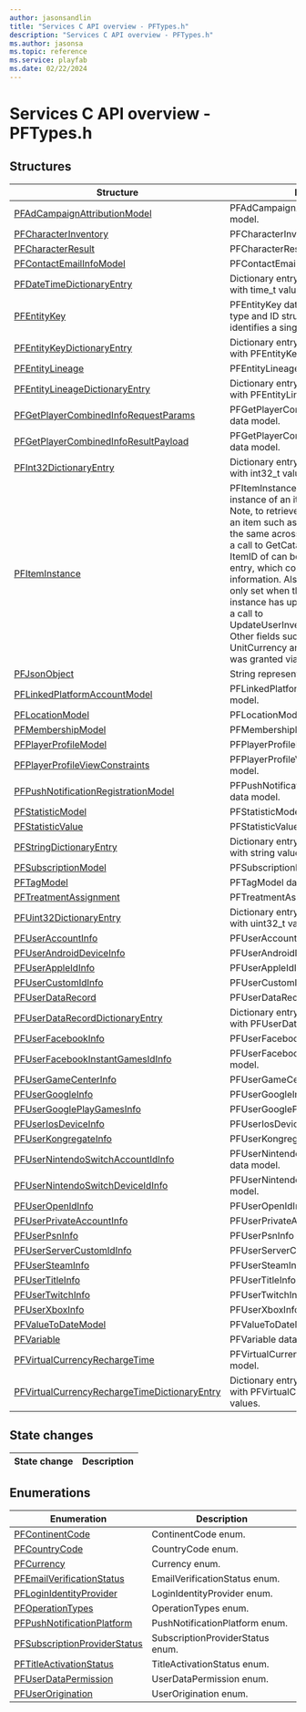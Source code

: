 ```yaml
---
author: jasonsandlin
title: "Services C API overview - PFTypes.h"
description: "Services C API overview - PFTypes.h"
ms.author: jasonsa
ms.topic: reference
ms.service: playfab
ms.date: 02/22/2024
---
```


# Services C API overview - PFTypes.h

  
## Structures  

| Structure | Description |  
| --- | --- |  
| [PFAdCampaignAttributionModel](structs/pfadcampaignattributionmodel.md) | PFAdCampaignAttributionModel data model. |  
| [PFCharacterInventory](structs/pfcharacterinventory.md) | PFCharacterInventory data model. |  
| [PFCharacterResult](structs/pfcharacterresult.md) | PFCharacterResult data model. |  
| [PFContactEmailInfoModel](structs/pfcontactemailinfomodel.md) | PFContactEmailInfoModel data model. |  
| [PFDateTimeDictionaryEntry](structs/pfdatetimedictionaryentry.md) | Dictionary entry for an associative array with time_t values. |  
| [PFEntityKey](structs/pfentitykey-c.md) | PFEntityKey data model. Combined entity type and ID structure which uniquely identifies a single entity. |  
| [PFEntityKeyDictionaryEntry](structs/pfentitykeydictionaryentry.md) | Dictionary entry for an associative array with PFEntityKey values. |  
| [PFEntityLineage](structs/pfentitylineage.md) | PFEntityLineage data model. |  
| [PFEntityLineageDictionaryEntry](structs/pfentitylineagedictionaryentry.md) | Dictionary entry for an associative array with PFEntityLineage values. |  
| [PFGetPlayerCombinedInfoRequestParams](structs/pfgetplayercombinedinforequestparams.md) | PFGetPlayerCombinedInfoRequestParams data model. |  
| [PFGetPlayerCombinedInfoResultPayload](structs/pfgetplayercombinedinforesultpayload.md) | PFGetPlayerCombinedInfoResultPayload data model. |  
| [PFInt32DictionaryEntry](structs/pfint32dictionaryentry.md) | Dictionary entry for an associative array with int32_t values. |  
| [PFItemInstance](structs/pfiteminstance.md) | PFItemInstance data model. A unique instance of an item in a user's inventory. Note, to retrieve additional information for an item such as Tags, Description that are the same across all instances of the item, a call to GetCatalogItems is required. The ItemID of can be matched to a catalog entry, which contains the additional information. Also note that Custom Data is only set when the User's specific instance has updated the CustomData via a call to UpdateUserInventoryItemCustomData. Other fields such as UnitPrice and UnitCurrency are only set when the item was granted via a purchase. |  
| [PFJsonObject](structs/pfjsonobject.md) | String representation of a Json Object |  
| [PFLinkedPlatformAccountModel](structs/pflinkedplatformaccountmodel.md) | PFLinkedPlatformAccountModel data model. |  
| [PFLocationModel](structs/pflocationmodel.md) | PFLocationModel data model. |  
| [PFMembershipModel](structs/pfmembershipmodel.md) | PFMembershipModel data model. |  
| [PFPlayerProfileModel](structs/pfplayerprofilemodel.md) | PFPlayerProfileModel data model. |  
| [PFPlayerProfileViewConstraints](structs/pfplayerprofileviewconstraints.md) | PFPlayerProfileViewConstraints data model. |  
| [PFPushNotificationRegistrationModel](structs/pfpushnotificationregistrationmodel.md) | PFPushNotificationRegistrationModel data model. |  
| [PFStatisticModel](structs/pfstatisticmodel.md) | PFStatisticModel data model. |  
| [PFStatisticValue](structs/pfstatisticvalue.md) | PFStatisticValue data model. |  
| [PFStringDictionaryEntry](structs/pfstringdictionaryentry.md) | Dictionary entry for an associative array with string values. |  
| [PFSubscriptionModel](structs/pfsubscriptionmodel.md) | PFSubscriptionModel data model. |  
| [PFTagModel](structs/pftagmodel.md) | PFTagModel data model. |  
| [PFTreatmentAssignment](structs/pftreatmentassignment.md) | PFTreatmentAssignment data model. |  
| [PFUint32DictionaryEntry](structs/pfuint32dictionaryentry.md) | Dictionary entry for an associative array with uint32_t values. |  
| [PFUserAccountInfo](structs/pfuseraccountinfo.md) | PFUserAccountInfo data model. |  
| [PFUserAndroidDeviceInfo](structs/pfuserandroiddeviceinfo.md) | PFUserAndroidDeviceInfo data model. |  
| [PFUserAppleIdInfo](structs/pfuserappleidinfo.md) | PFUserAppleIdInfo data model. |  
| [PFUserCustomIdInfo](structs/pfusercustomidinfo.md) | PFUserCustomIdInfo data model. |  
| [PFUserDataRecord](structs/pfuserdatarecord.md) | PFUserDataRecord data model. |  
| [PFUserDataRecordDictionaryEntry](structs/pfuserdatarecorddictionaryentry.md) | Dictionary entry for an associative array with PFUserDataRecord values. |  
| [PFUserFacebookInfo](structs/pfuserfacebookinfo.md) | PFUserFacebookInfo data model. |  
| [PFUserFacebookInstantGamesIdInfo](structs/pfuserfacebookinstantgamesidinfo.md) | PFUserFacebookInstantGamesIdInfo data model. |  
| [PFUserGameCenterInfo](structs/pfusergamecenterinfo.md) | PFUserGameCenterInfo data model. |  
| [PFUserGoogleInfo](structs/pfusergoogleinfo.md) | PFUserGoogleInfo data model. |  
| [PFUserGooglePlayGamesInfo](structs/pfusergoogleplaygamesinfo.md) | PFUserGooglePlayGamesInfo data model. |  
| [PFUserIosDeviceInfo](structs/pfuseriosdeviceinfo.md) | PFUserIosDeviceInfo data model. |  
| [PFUserKongregateInfo](structs/pfuserkongregateinfo.md) | PFUserKongregateInfo data model. |  
| [PFUserNintendoSwitchAccountIdInfo](structs/pfusernintendoswitchaccountidinfo.md) | PFUserNintendoSwitchAccountIdInfo data model. |  
| [PFUserNintendoSwitchDeviceIdInfo](structs/pfusernintendoswitchdeviceidinfo.md) | PFUserNintendoSwitchDeviceIdInfo data model. |  
| [PFUserOpenIdInfo](structs/pfuseropenidinfo.md) | PFUserOpenIdInfo data model. |  
| [PFUserPrivateAccountInfo](structs/pfuserprivateaccountinfo.md) | PFUserPrivateAccountInfo data model. |  
| [PFUserPsnInfo](structs/pfuserpsninfo.md) | PFUserPsnInfo data model. |  
| [PFUserServerCustomIdInfo](structs/pfuserservercustomidinfo.md) | PFUserServerCustomIdInfo data model. |  
| [PFUserSteamInfo](structs/pfusersteaminfo.md) | PFUserSteamInfo data model. |  
| [PFUserTitleInfo](structs/pfusertitleinfo.md) | PFUserTitleInfo data model. |  
| [PFUserTwitchInfo](structs/pfusertwitchinfo.md) | PFUserTwitchInfo data model. |  
| [PFUserXboxInfo](structs/pfuserxboxinfo.md) | PFUserXboxInfo data model. |  
| [PFValueToDateModel](structs/pfvaluetodatemodel.md) | PFValueToDateModel data model. |  
| [PFVariable](structs/pfvariable.md) | PFVariable data model. |  
| [PFVirtualCurrencyRechargeTime](structs/pfvirtualcurrencyrechargetime.md) | PFVirtualCurrencyRechargeTime data model. |  
| [PFVirtualCurrencyRechargeTimeDictionaryEntry](structs/pfvirtualcurrencyrechargetimedictionaryentry.md) | Dictionary entry for an associative array with PFVirtualCurrencyRechargeTime values. |  
  
## State changes  
  
| State change | Description |  
| --- | --- |  
  
## Enumerations  

| Enumeration | Description |  
| --- | --- |  
| [PFContinentCode](enums/pfcontinentcode.md) | ContinentCode enum.|  
| [PFCountryCode](enums/pfcountrycode.md) | CountryCode enum.|  
| [PFCurrency](enums/pfcurrency.md) | Currency enum.|  
| [PFEmailVerificationStatus](enums/pfemailverificationstatus.md) | EmailVerificationStatus enum.|  
| [PFLoginIdentityProvider](enums/pfloginidentityprovider.md) | LoginIdentityProvider enum.|  
| [PFOperationTypes](enums/pfoperationtypes.md) | OperationTypes enum.|  
| [PFPushNotificationPlatform](enums/pfpushnotificationplatform.md) | PushNotificationPlatform enum.|  
| [PFSubscriptionProviderStatus](enums/pfsubscriptionproviderstatus.md) | SubscriptionProviderStatus enum.|  
| [PFTitleActivationStatus](enums/pftitleactivationstatus.md) | TitleActivationStatus enum.|  
| [PFUserDataPermission](enums/pfuserdatapermission.md) | UserDataPermission enum.|  
| [PFUserOrigination](enums/pfuserorigination.md) | UserOrigination enum.|  
